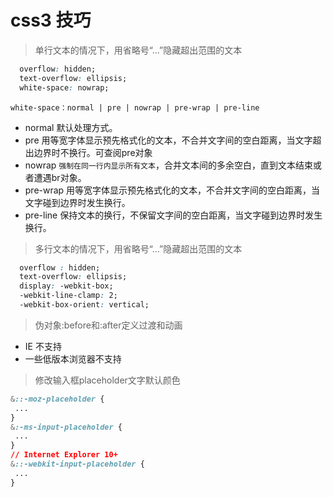 # css3 技巧

> 单行文本的情况下，用省略号“...”隐藏超出范围的文本
```css
  overflow: hidden;
  text-overflow: ellipsis;
  white-space: nowrap;
```
    white-space：normal | pre | nowrap | pre-wrap | pre-line
* normal 默认处理方式。
* pre 用等宽字体显示预先格式化的文本，不合并文字间的空白距离，当文字超出边界时不换行。可查阅pre对象
* nowrap `强制在同一行内显示所有文本`，合并文本间的多余空白，直到文本结束或者遭遇br对象。
* pre-wrap 用等宽字体显示预先格式化的文本，不合并文字间的空白距离，当文字碰到边界时发生换行。
* pre-line 保持文本的换行，不保留文字间的空白距离，当文字碰到边界时发生换行。

> 多行文本的情况下，用省略号“...”隐藏超出范围的文本

```css
  overflow : hidden;
  text-overflow: ellipsis;
  display: -webkit-box;
  -webkit-line-clamp: 2;
  -webkit-box-orient: vertical;
```

> 伪对象:before和:after定义过渡和动画

   * IE 不支持
   * 一些低版本浏览器不支持

   > 修改输入框placeholder文字默认颜色

   ```css
  &::-moz-placeholder {
    ...
  }
  &:-ms-input-placeholder {
    ...
  }
  // Internet Explorer 10+
  &::-webkit-input-placeholder {
    ...
  }
   ```